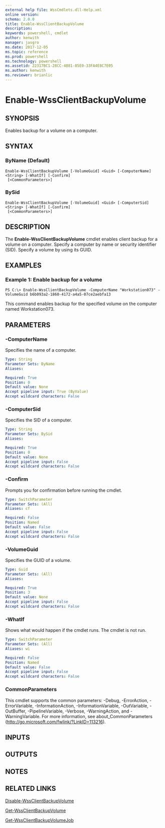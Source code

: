 ```yaml
---
external help file: WssCmdlets.dll-Help.xml
online version: 
schema: 2.0.0
title: Enable-WssClientBackupVolume
description: 
keywords: powershell, cmdlet
author: kenwith
manager: jasgro
ms.date: 2017-12-05
ms.topic: reference
ms.prod: powershell
ms.technology: powershell
ms.assetid: 22317BC1-28CC-4081-85E0-33FA4E8C7E05
ms.author: kenwith
ms.reviewer: brianlic
---
```


# Enable-WssClientBackupVolume

## SYNOPSIS
Enables backup for a volume on a computer.

## SYNTAX

### ByName (Default)
```
Enable-WssClientBackupVolume [-VolumeGuid] <Guid> [-ComputerName] <String> [-WhatIf] [-Confirm]
 [<CommonParameters>]
```

### BySid
```
Enable-WssClientBackupVolume [-VolumeGuid] <Guid> [-ComputerSid] <String> [-WhatIf] [-Confirm]
 [<CommonParameters>]
```

## DESCRIPTION
The **Enable-WssClientBackupVolume** cmdlet enables client backup for a volume on a computer.
Specify a computer by name or security identifier (SID).
Specify a volume by using its GUID.

## EXAMPLES

### Example 1: Enable backup for a volume
```
PS C:\> Enable-WssClientBackupVolume -ComputerName "Workstation073" -VolumeGuid b6b093a2-1860-4172-a4a5-07ce2aebfa13
```

This command enables backup for the specified volume on the computer named Workstation073.

## PARAMETERS

### -ComputerName
Specifies the name of a computer.

```yaml
Type: String
Parameter Sets: ByName
Aliases: 

Required: True
Position: 0
Default value: None
Accept pipeline input: True (ByValue)
Accept wildcard characters: False
```

### -ComputerSid
Specifies the SID of a computer.

```yaml
Type: String
Parameter Sets: BySid
Aliases: 

Required: True
Position: 0
Default value: None
Accept pipeline input: False
Accept wildcard characters: False
```

### -Confirm
Prompts you for confirmation before running the cmdlet.

```yaml
Type: SwitchParameter
Parameter Sets: (All)
Aliases: cf

Required: False
Position: Named
Default value: False
Accept pipeline input: False
Accept wildcard characters: False
```

### -VolumeGuid
Specifies the GUID of a volume.

```yaml
Type: Guid
Parameter Sets: (All)
Aliases: 

Required: True
Position: 3
Default value: None
Accept pipeline input: False
Accept wildcard characters: False
```

### -WhatIf
Shows what would happen if the cmdlet runs.
The cmdlet is not run.

```yaml
Type: SwitchParameter
Parameter Sets: (All)
Aliases: wi

Required: False
Position: Named
Default value: False
Accept pipeline input: False
Accept wildcard characters: False
```

### CommonParameters
This cmdlet supports the common parameters: -Debug, -ErrorAction, -ErrorVariable, -InformationAction, -InformationVariable, -OutVariable, -OutBuffer, -PipelineVariable, -Verbose, -WarningAction, and -WarningVariable. For more information, see about_CommonParameters (http://go.microsoft.com/fwlink/?LinkID=113216).

## INPUTS

## OUTPUTS

## NOTES

## RELATED LINKS

[Disable-WssClientBackupVolume](./Disable-WssClientBackupVolume.md)

[Get-WssClientBackupVolume](./Get-WssClientBackupVolume.md)

[Get-WssClientBackupVolumeJob](./Get-WssClientBackupVolumeJob.md)
